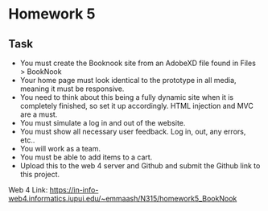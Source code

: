 # Homework 5

## Task

- You must create the Booknook site from an AdobeXD file found in Files > BookNook
- Your home page must look identical to the prototype in all media, meaning it must be responsive.
- You need to think about this being a fully dynamic site when it is completely finished, so set it up accordingly. HTML injection and MVC are a must.
- You must simulate a log in and out of the website.
- You must show all necessary user feedback. Log in, out, any errors, etc..
- You will work as a team.
- You must be able to add items to a cart.
- Upload this to the web 4 server and Github and submit the Github link to this project.

Web 4 Link: https://in-info-web4.informatics.iupui.edu/~emmaash/N315/homework5_BookNook

